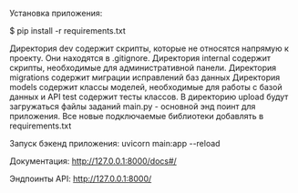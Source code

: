 Установка приложения:

$ pip install -r requirements.txt

Директория dev содержит скрипты, которые не относятся напрямую к проекту.
Они находятся в  .gitignore. Директория internal содержит скрипты, необходимые для 
административной панели. Директория migrations содержит миграции исправлений баз данных
Директория models содержит классы моделей, необходимые для работы с базой данных и API
test содержит тесты классов. В директорию upload будут загружаться файлы заданий
main.py - основной энд поинт для приложения.
Все новые подключаемые библиотеки добавлять в requirements.txt

Запуск бэкенд приложения: uvicorn main:app --reload     

Документация: http://127.0.0.1:8000/docs#/

Эндпоинты API: http://127.0.0.1:8000/ 